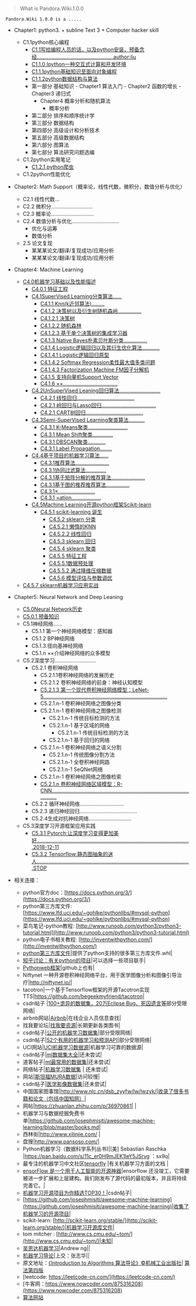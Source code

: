 > What is Pandora.Wiki.1.0.0  

	Pandora.Wiki 1.0.0 is a .....
  
- Chapter1: python3. + subline Text 3 + Computer hacker skill
	- C1.1python核心编程
    	- [C1.1写给编程人员的话，以及python安装，预备念经....................................................author:liu]()
    	- [C1.1.0 Ipython一种交互式计算和开发环境]()
    	- [C1.1.1python基础知识至面向对象编程]()
    	- [C1.1.2python数据结构与算法](https://charben.github.io/2018/08/12/Algorithm/)
      - 第一部分 基础知识
 		 	- Chapter1 算法入门
 		 	- Chapter2 函数的增长
 			 - Chapter3 递归式
 		 - Chapter4 概率分析和随机算法
      		-  概率分析
      - 第二部分 排序和顺序统计学
      - 第三部分 数据结构
      - 第四部分 高级设计和分析技术
      - 第五部分 高级数据结构
      - 第六部分 图算法
      - 第七部分 算法研究问题选编
	- C1.2python实用笔记
    	- [C1.2.1 python爬虫](https://charben.github.io/2018/08/19/webDataget/)
	- C1.2python性能优化
- Chapter2: Math Support（概率论，线性代数，微积分，数值分析与优化）
	- C2.1 线性代数...
	- C2.2 微积分............................
	- C2.3 概率论.............................
	- C2.4 数值分析与优化................................
		- 优化与运筹
		- 数值分析
	- 2.5 论文复现
		- 某某某论文/翻译/复现成功/应用分析
		- 某某某论文/翻译/复现成功/应用分析
- Chapter4: Machine Learning
	- [C4.0机器学习基础以及性能描述](http://charben.github.com/2029/06/26/ML/
)
		- [C4.0.1 特征工程]()
		- [C4.1SuperVised Learning分类算法......]()
			- [C4.1.1 Knn(k近邻算法).........]()
    		- [C4.1.2 决策树以及衍生树随机森岭................]()
    		- [C4.1.2.1 决策树]()
			- [C4.1.2.2 随机森林]()
			- [C4.1.2.3 基于单个决策树的集成学习器]()
			- [C4.1.3 Native Bayes朴素贝叶斯分类................]()
			- [C4.1.4 Logistic逻辑回归以及其衍生优化算法............]()
			- [C4.1.4.1 Logistic逻辑回归原型]()
			- [C4.1.4.2 Softmax Regression柔性最大值多类问题]()
			- [C4.1.4.3 Factorization Machine FM因子分解机]()
			- [C4.1.5 支持向量机Support Vector]()
			- [C4.1.6 ××.....................................]()
		- [C4.2UnSuperVised Leaning回归算法............................]()
			- [C4.2.1 线性回归.......................................]()
			- [C4.2.1 岭回归与Lasso回归.....................................]()
			- [C4.2.1 CART树回归.......................................]()
		- [C4.3Semi-SuperVised Learning聚类算法...........]()
			- [C4.3.1 K-Means聚类...........................]()
			- [C4.3.1 Mean Shift聚类..............]()
			- [C4.3.1 DBSCAN聚类............]()
			- [C4.3.1 Label Propagation........]()
		- [C4.4基于项目的机器学习算法......]()
			- [C4.3.1推荐算法.......................]()
			- [C4.3.1协同过滤算法..............]()
			- [C4.3.1基于矩阵分解的推荐算法.......................]()
			- [C4.3.1基于图的推荐推荐算法................]()
			- [C4.3.1×.........................]()
			- [C4.3.1 ×ation....................]()
		- [C4.5Machine Learning开源python框架Scikit-learn]()
			- [C4.5.1 scikit-learning 诞生]()
    			- [C4.5.2 sklearn 分类]()
    			- [C4.5.2.1 懒惰的KNN]()
        		- [C4.5.2.2 线性回归]()
    			- [C4.5.3 sklearn 回归]()
    			- [C4.5.4 sklearn 聚类]()
    			- [C4.5.5 特征工程]()
    			- [C4.5.5.1数据预处理]()
        		- [C4.5.5.2 通过降维压缩数据]()
    			- [C4.5.6 模型评估与参数调优]()
    - [C4.5.7 sklearn机器学习应用实战]()
- Chapter5: Neural Network and Deep Leaning
	- [C5.0Neural Network历史](http://charben.github.com/2029/06/26/ML/
)
	- [C5.0.1 预备知识]()
	- C5.1神经网络......
		- C5.1.1 第一个神经网络模型：感知器
    	- C5.1.2 BP神经网络
    	- C5.1.3.径向基神经网络
		- C5.1.n ××介绍神经网络的众多模型
	- C5.2深度学习............................
		- C5.2.1 卷积神经网络
    		- C5.2.1.1卷积神经网络的发展历史
        	- C5.2.1.2 卷积神经网络的前身：神经认知模型
        	- [C5.2.1.3 第一个现代卷积神经网络模型：LeNet-5....................................................................................]()
        	- C5.2.1.n-1 卷积神经网络之图像分类
        	- C5.2.1.n-1 卷积神经网络之图像检测
        		- C5.2.1.n-1 传统目标检测的方法
				- C5.2.1.n-1 基于区域的网络
					- C5.2.1.n-1 传统目标检测的方法 
				- C5.2.1.n-1 基于回归的网络
        	- C5.2.1.n-1 卷积神经网络之语义分割
        		- C5.2.1.n-1 传统图像分割方法
        		- C5.2.1.n-1 全卷积神经网路
        		- C5.2.1.n-1 SeQNet网络
        	- C5.2.1.n-1 卷积神经网络之图像检索
        	- [C5.2.1.n 卷积神经网络区域模型：R-CNN........................................................................................................]()
		- C5.2.2 循环神经网络..............................
		- C5.2.3 递归神经回归.......................................
    	- C5.2.4生成对抗神经网络............................. 
	- C5.3深度学习开源框架应用实践
		- [C5.3.1 Pytorch:让深度学习变得更加美好........................................................................................................2018-12-11]()
    	- [C5.3.2 Tensorflow:静态图抽象的迷人........................................................................................................STOP]()

- 相关连接：
  - python官方doc：[https://docs.python.org/3/](https://docs.python.org/3/)
  - python第三方库文件: [https://www.lfd.uci.edu/~gohlke/pythonlibs/#mysql-python](https://www.lfd.uci.edu/~gohlke/pythonlibs/#mysql-python)
  - 菜鸟笔记-python教程: [http://www.runoob.com/python3/python3-tutorial.html](http://www.runoob.com/python3/python3-tutorial.html)
  - python电子书相关教程: [http://inventwithpython.com/](http://inventwithpython.com/)
  - [python第三方库文件](https://www.lfd.uci.edu/~gohlke/pythonlibs/#mysql-python)|提供了python支持的很多第三方库文件.whl|
  - [知乎讨论：有关python的项目](https://www.zhihu.com/question/29372574)|可以选择一些项目联手|
  - [Pythonweb框架](https://python.libhunt.com/categories/254-web-frameworks)|github上也有|
  - Niftynet 一种开源卷积神经网络平台，用于医学图像分析和图像引导治疗|http://niftynet.io/|
  - tacotron|一个基于Tensorflow框架的开源Tacotron实现TTS|https://github.com/begeekmyfriend/tacotron|
  - csdn帖子 |[100+诡异的数据集，20万Eclipse Bug、死囚遗言等](https://www.csdn.net/article/2014-06-06/2820111-100-Interesting-Data-Sets-for-Statistics/1)部分受限网络|
  - airbnb网站|[Airbnb](https://www.crunchbase.com/organization/airbnb#section-overview)|在线企业人员信息查找|
  - 找我要论坛|[找我要资源](https://wlsam168.ctfile.com/)|长期更新各类图书|
  - csdn帖子|[公开的机器学习数据集](https://blog.csdn.net/u012123197/article/details/79220369)|部分受限网络|
  - csdn帖子|[52个有用的机器学习和预测API](https://blog.csdn.net/T7SFOKzorD1JAYMSFk4/article/details/80288486)|部分受限网络|
  - UCI网站|[UCI机器学习数据源](http://archive.ics.uci.edu/ml/datasets.html)|机器学习可靠的数据源|
  - csdn帖子|[ml数据集大全](https://blog.csdn.net/kwame211/article/details/81285242)|还未尝试|
  - 道客帖子|[ml最常用的数据集](http://www.360doc.com/content/18/0620/08/40732010_763739080.shtml)|还未尝试|
  - 网络帖子|[机器学习数据集](http://mt.sohu.com/20180209/n530607148.shtml) | 还未尝试|
  - 网站|[斯坦福MURA数据](https://stanfordmlgroup.github.io/competitions/mura/)|访问较慢|
  - csdn帖子|[医学影像数据集](https://blog.csdn.net/sinat_37842336/article/details/80582948)|还未尝试|
  - 中国国家图事馆|http://www.nlc.cn/dsb_zyyfw/lw/lwzyk/|收录了很多书籍和论文（包括中国知网）|
  - 网帖|https://zhuanlan.zhihu.com/p/36970861| |
  - 机器学习与数据挖掘免费书单|https://github.com/josephmisiti/awesome-machine-learning/blob/master/books.md|
  - 西林街|http://www.xilinjie.com/ |
  - 盘搜|http://www.pansoso.com/|
  - Python机器学习（数据科学系列丛书)|[美] Sebastian Raschka |https://pan.baidu.com/s/11c_er0H9mJEK1IeY5JSrvg ：sx9q|
  - 最专注的机器学习中文社区[tensorfly](http://www.tensorfly.cn/home/) |有关机器学习方面的文档 | 
  - [ensorFlow 是一个用于人工智能的开源神器](http://www.tensorfly.cn/)|ensorflow 还没竣工，它需要被进一步扩展和上层建构。我们刚发布了源代码的最初版本，并且将持续完善它。|
  - [机器学习开源项目为你精选TOP30！](https://blog.csdn.net/tMb8Z9Vdm66wH68VX1/article/details/79070587)|csdn帖子|
  - [https://github.com/josephmisiti/awesome-machine-learning](https://github.com/josephmisiti/awesome-machine-learning)|收集了机器学习的开源项目|
  - scikit-learn: [http://scikit-learn.org/stable/](http://scikit-learn.org/stable/)|机器学习开源库文件| 
  - tom mitcher : [http://www.cs.cmu.edu/~tom/](http://www.cs.cmu.edu/~tom/)|未知|
  - [吴恩达机器学习](https://study.163.com/course/courseLearn.htm?courseId=1004570029#/learn/video?lessonId=1049052745&courseId=1004570029)|Andrew ng||
  - [机器学习导论](https://study.163.com/course/courseLearn.htm?courseId=1694003#/learn/video?lessonId=2038054&courseId=1694003)|上交：张志华||
  - 原文地址：[《Introduction to Algorithms 算法导论》©机械工业出版社]()|  [算法第四版](https://algs4.cs.princeton.edu/home/)
  - [leetcode: https://leetcode-cn.com/](https://leetcode-cn.com/)
  - [牛客网：https://www.nowcoder.com/875316208](https://www.nowcoder.com/875316208)
  - [算法网站](https://algs4.cs.princeton.edu/home/)
